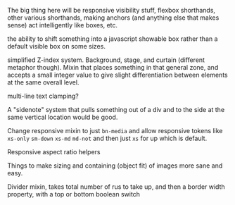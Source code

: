 The big thing here will be responsive visibility stuff, flexbox shorthands, other various shorthands, making anchors (and anything else that makes sense) act intelligently like boxes, etc.

the ability to shift something into a javascript showable box rather than a default visible box on some sizes.

simplified Z-index system. Background, stage, and curtain (different metaphor though). Mixin that places something in that general zone, and accepts a small integer value to give slight differentiation between elements at the same overall level.

multi-line text clamping?

A "sidenote" system that pulls something out of a div and to the side at the same vertical location would be good.

Change responsive mixin to just `bn-media` and allow responsive tokens like `xs-only` `sm-down` `xs-md` `md-not` and then just `xs` for up which is default.

Responsive aspect ratio helpers

Things to make sizing and containing (object fit) of images more sane and easy.

Divider mixin, takes total number of rus to take up, and then a border width property, with a top or bottom boolean switch